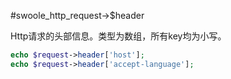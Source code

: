 #swoole_http_request->$header

Http请求的头部信息。类型为数组，所有key均为小写。

```php
echo $request->header['host'];
echo $request->header['accept-language'];
```

